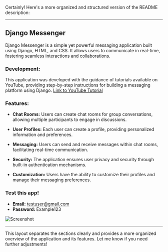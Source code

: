 Certainly! Here's a more organized and structured version of the README description:

---

## Django Messenger

Django Messenger is a simple yet powerful messaging application built using Django, HTML, and CSS. It allows users to communicate in real-time, fostering seamless interactions and collaborations.

### Development:

This application was developed with the guidance of tutorials available on YouTube, providing step-by-step instructions for building a messaging platform using Django. [Link to YouTube Tutorial](https://www.youtube.com/watch?v=PtQiiknWUcI&t=121s&pp=ygUPZGphbmdvIHR1dG9yaWFs)

### Features:

- **Chat Rooms:** Users can create chat rooms for group conversations, allowing multiple participants to engage in discussions.
  
- **User Profiles:** Each user can create a profile, providing personalized information and preferences.
  
- **Messaging:** Users can send and receive messages within chat rooms, facilitating real-time communication.
  
- **Security:** The application ensures user privacy and security through built-in authentication mechanisms.
  
- **Customization:** Users have the ability to customize their profiles and manage their messaging preferences.

### Test this app!

- **Email:** testuser@gmail.com
- **Password:** Example123

![Screenshot](https://github.com/KomendaKacper/Komunikator---Django/assets/127196543/91811865-9224-4033-88d1-954e2952c229)

---

This layout separates the sections clearly and provides a more organized overview of the application and its features. Let me know if you need further adjustments!
